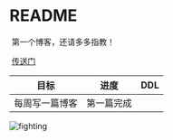 # README

​	第一个博客，还请多多指教！

​	[传送门](https://xiao-diary.cn/)

| 目标      | 进度    | DDL  |
| ------- | ----- | ---- |
| 每周写一篇博客 | 第一篇完成 |      |

![fighting](https://timgsa.baidu.com/timg?image&quality=80&size=b9999_10000&sec=1522253515133&di=33909c55fb25071c9d975428fb0df894&imgtype=0&src=http%3A%2F%2Fimg.zcool.cn%2Fcommunity%2F016b9c59328fe6a8012193a32b4b71.jpg%401280w_1l_2o_100sh.jpg)